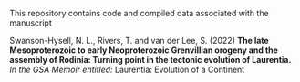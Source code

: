 This repository contains code and compiled data associated with the manuscript 

Swanson-Hysell, N. L., Rivers, T. and van der Lee, S. (2022) **The late Mesoproterozoic to early Neoproterozoic Grenvillian orogeny and the assembly of Rodinia: Turning point in the tectonic evolution of Laurentia.** *In the GSA Memoir entitled:* Laurentia: Evolution of a Continent
